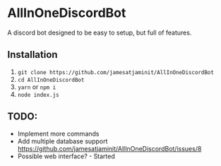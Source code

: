 # AllInOneDiscordBot
A discord bot designed to be easy to setup, but full of features.
## Installation
1) `git clone https://github.com/jamesatjaminit/AllInOneDiscordBot`
2) `cd AllInOneDiscordBot`
3) `yarn` or `npm i`
4) `node index.js`
## TODO:
* Implement more commands
* Add multiple database support https://github.com/jamesatjaminit/AllInOneDiscordBot/issues/8
* Possible web interface? - Started
